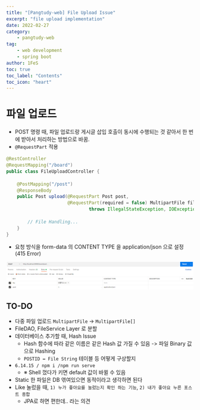 ```yaml
---
title: "[Pangtudy-web] File Upload Issue"
excerpt: "file upload implementation"
date: 2022-02-27
category:
    - pangtudy-web
tag:
    - web development
    - spring boot
author: 1FeS
toc: true
toc_label: "Contents"
toc_icon: "heart"
---
```


# 파일 업로드

- POST 명령 때, 파일 업로드랑 게시글 삽입 호출이 동시에 수행되는 것 같아서 한 번에 받아서 처리하는 방법으로 바꿈.
- `@RequestPart` 적용
```java
@RestController
@RequestMapping("/board")
public class FileUploadController {
	
	@PostMapping("/post")
	@ResponseBody
	public Post upload(@RequestPart Post post, 
					   @RequestPart(required = false) MultipartFile file) 
							   throws IllegalStateException, IOException {
		
		// File Handling...
	}
}
```
- 요청 방식을 form-data 의 CONTENT TYPE 을 application/json 으로 설정 (415 Error)
<img src="/_img/2022-02-27/post.png">

## TO-DO

- 다중 파일 업로드 `MultipartFile` → `MultipartFile[]`
- FileDAO, FileService Layer 로 분할
- 데이터베이스 추가할 때, Hash Issue
    - Hash 함수에 따라 같은 이름은 같은 Hash 값 가질 수 있음 -> 파일 Binary 값으로 Hashing
    - `POSTID ↔ File String` 테이블 등 어떻게 구상할지
- `6.14.15 / npm i /npm run serve`
    - ※ Shell 껐다가 키면 default 값이 바뀔 수 있음
- Static 한 파일은 DB 엮여있으면 동적이라고 생각하면 된다
- Like 눌렀을 때, `1) 누가 좋아요를 눌렀는지 확인 하는 기능`, `2) 내가 좋아요 누른 포스트 종합`
    - JPA로 하면 편한데.. 라는 의견

